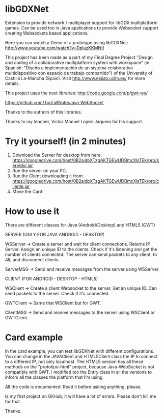 libGDXNet
=========

Extension to provide network / multiplayer support for libGDX multiplatform games. 
Can be used too in Java applications to provide Websocket support creating Websockets based applications.

Here you can watch a Demo of a prototype using libGDXNet:
http://www.youtube.com/watch?v=DpluzKKMNtI

This project has been made as a part of my Final Degree Project "Design and coding of a collaborative multiplatform system with workspace" (in Spanish: "Diseño e implementación de un sistema colaborativo multidispositivo con espacio de trabajo compartido") of the University of Castilla La-Mancha (Spain).
Visit http://www.esiiab.uclm.es/ for more details.

This project uses the next libraries:
http://code.google.com/p/gwt-ws/

https://github.com/TooTallNate/Java-WebSocket

Thanks to the authors of this libraries.

Thanks to my teacher, Victor Manuel López Jaquero for his support.

Try it yourself! (in 2 minutes)
===============================

1. Download the Server for desktop from here: https://googledrive.com/host/0B2aidpXTzgAKTGEwUDBmcXlsTEk/pro/servidor.jar
2. Run the server on your PC.
3. Run the Client downloading it from: https://googledrive.com/host/0B2aidpXTzgAKTGEwUDBmcXlsTEk/pro/cliente.jar 
4. Move the Card!

How to use it
=============

There are different classes for Java (Android/Desktop) and HTML5 (GWT)

SERVER (ONLY FOR JAVA ANDROID - DESKTOP)

WSServer -> Create a server and wait for client connections. Returns IP Server. Assign an unique ID to the clients. Check if it's listening and get the number of clients connected. The server can send packets to any client, to All, and disconnect clients.

ServerMSG -> Send and receive messages from the server using WSServer.

CLIENT (FOR ANDROID - DESKTOP - HTML5)

WSClient -> Create a client Websocket to the server. Get an unique ID. Can send packets to the server. Check if it's connected.

GWTClient -> Same that WSClient but for GWT.

ClientMSG -> Send and receive messages to the server using WSClient or GWTClient.

Card example
============

In the card example, you can test libGDXNet with different configurations. You can change in the JAVAClient and HTML5Client class the IP to connect to a different IP, not only localhost.
The HTML5 version has all these methods on the "prototipo-html" project, because Java-WebSocket is not compatible with GWT.
I modified too the Entry class in all the versions to inform all the classes the platform that I'm using.

All the code is documented. Read it before asking anything, please.

Is my first project on GitHub, it will have a lot of errors. Please don't kill me for that.

Thanks.
